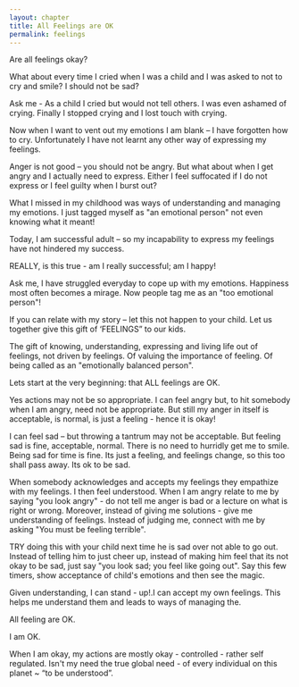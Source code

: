 ```yaml
---
layout: chapter
title: All Feelings are OK
permalink: feelings
---
```


Are all feelings okay?

What about every time I cried when I was a child and I was asked to not to cry and smile? I should not be sad?

Ask me - As a child I cried but would not tell others. I was even ashamed of crying. Finally I stopped crying and I lost touch with crying.

Now when I want to vent out my emotions I am blank – I have forgotten how to cry. Unfortunately I have not learnt any other way of expressing my feelings.

Anger is not good – you should not be angry. But what about when I get angry and I actually need to express. Either I feel suffocated if I do not express or I feel guilty when I burst out?

What I missed in my childhood was ways of understanding and managing my emotions. I just tagged myself as "an emotional person" not even knowing what it meant!

Today, I am successful adult – so my incapability to express my feelings have not hindered my success.

REALLY, is this true - am I really successful; am I happy!

Ask me, I have struggled everyday to cope up with my emotions. Happiness most often becomes a mirage. Now people tag me as an "too emotional person"!

If you can relate with my story – let this not happen to your child. Let us together give this gift of ‘FEELINGS” to our kids.

The gift of knowing, understanding, expressing and living life out of feelings, not driven by feelings. Of valuing the importance of feeling. Of being called as an "emotionally balanced person".

Lets start at the very beginning: that ALL feelings are OK.

Yes actions may not be so appropriate. I can feel angry but, to hit somebody when I am angry, need not be appropriate. But still my anger in itself is acceptable, is normal, is just a feeling - hence it is okay!

I can feel sad – but throwing a tantrum may not be acceptable. But feeling sad is fine, acceptable, normal. There is no need to hurridly get me to smile. Being sad for time is fine. Its just a feeling, and feelings change, so this too shall pass away. Its ok to be sad.

When somebody acknowledges and accepts my feelings they empathize with my feelings. I then feel understood. When I am angry relate to me by saying "you look angry" - do not tell me anger is bad or a lecture on what is right or wrong. Moreover, instead of giving me solutions - give me understanding of feelings. Instead of judging me, connect with me by asking "You must be feeling terrible".

TRY doing this with your child next time he is sad over not able to go out. Instead of telling him to just cheer up, instead of making him feel that its not okay to be sad, just say "you look sad; you feel like going out". Say this few timers, show acceptance of child's emotions and then see the magic.

Given understanding, I can stand - up!.I can accept my own feelings. This helps me understand them and leads to ways of managing the.

All feeling are OK.

I am OK.

When I am okay, my actions are mostly okay - controlled - rather self regulated. 
Isn't my need the true global need - of every individual on this planet ~ “to be understood”.